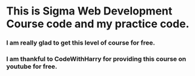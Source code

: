 # This is Sigma Web Development Course code and my practice code.
### I am really glad to get this level of course for free.
### I am thankful to CodeWithHarry for providing this course on youtube for free.
